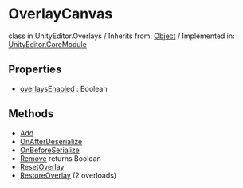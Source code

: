 # OverlayCanvas
class in UnityEditor.Overlays
 / Inherits from: <a href="https://docs.unity3d.com/6000.0/Documentation/ScriptReference/Object.html" target="_blank">Object</a> / Implemented in: <a href="https://docs.unity3d.com/6000.0/Documentation/ScriptReference/UnityEditor.CoreModule.html" target="_blank">UnityEditor.CoreModule</a>
## Properties
- <a href="https://docs.unity3d.com/6000.0/Documentation/ScriptReference/OverlayCanvas-overlaysEnabled.html" target="_blank">overlaysEnabled</a> : Boolean
## Methods
- <a href="https://docs.unity3d.com/6000.0/Documentation/ScriptReference/OverlayCanvas.Add.html" target="_blank">Add</a>
- <a href="https://docs.unity3d.com/6000.0/Documentation/ScriptReference/OverlayCanvas.OnAfterDeserialize.html" target="_blank">OnAfterDeserialize</a>
- <a href="https://docs.unity3d.com/6000.0/Documentation/ScriptReference/OverlayCanvas.OnBeforeSerialize.html" target="_blank">OnBeforeSerialize</a>
- <a href="https://docs.unity3d.com/6000.0/Documentation/ScriptReference/OverlayCanvas.Remove.html" target="_blank">Remove</a> returns Boolean
- <a href="https://docs.unity3d.com/6000.0/Documentation/ScriptReference/OverlayCanvas.ResetOverlay.html" target="_blank">ResetOverlay</a>
- <a href="https://docs.unity3d.com/6000.0/Documentation/ScriptReference/OverlayCanvas.RestoreOverlay.html" target="_blank">RestoreOverlay</a> (2 overloads)
